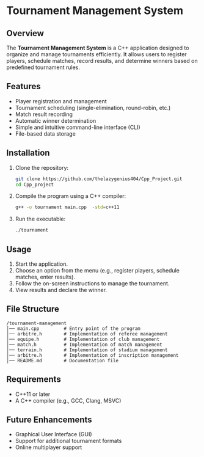 # Tournament Management System

## Overview
The **Tournament Management System** is a C++ application designed to organize and manage tournaments efficiently. It allows users to register players, schedule matches, record results, and determine winners based on predefined tournament rules.

## Features
- Player registration and management
- Tournament scheduling (single-elimination, round-robin, etc.)
- Match result recording
- Automatic winner determination
- Simple and intuitive command-line interface (CLI)
- File-based data storage

## Installation
1. Clone the repository:
   ```sh
   git clone https://github.com/thelazygenius404/Cpp_Project.git
   cd Cpp_project
   ```
2. Compile the program using a C++ compiler:
   ```sh
   g++ -o tournament main.cpp  -std=c++11
   ```
3. Run the executable:
   ```sh
   ./tournament
   ```

## Usage
1. Start the application.
2. Choose an option from the menu (e.g., register players, schedule matches, enter results).
3. Follow the on-screen instructions to manage the tournament.
4. View results and declare the winner.

## File Structure
```
/tournament-management
│── main.cpp         # Entry point of the program
│── arbitre.h        # Implementation of referee management
│── equipe.h         # Implementation of club management
│── match.h          # Implementation of match management
│── terrain.h        # Implementation of stadium management
│── arbitre.h        # Implementation of inscription management
│── README.md        # Documentation file
```

## Requirements
- C++11 or later
- A C++ compiler (e.g., GCC, Clang, MSVC)

## Future Enhancements
- Graphical User Interface (GUI)
- Support for additional tournament formats
- Online multiplayer support

